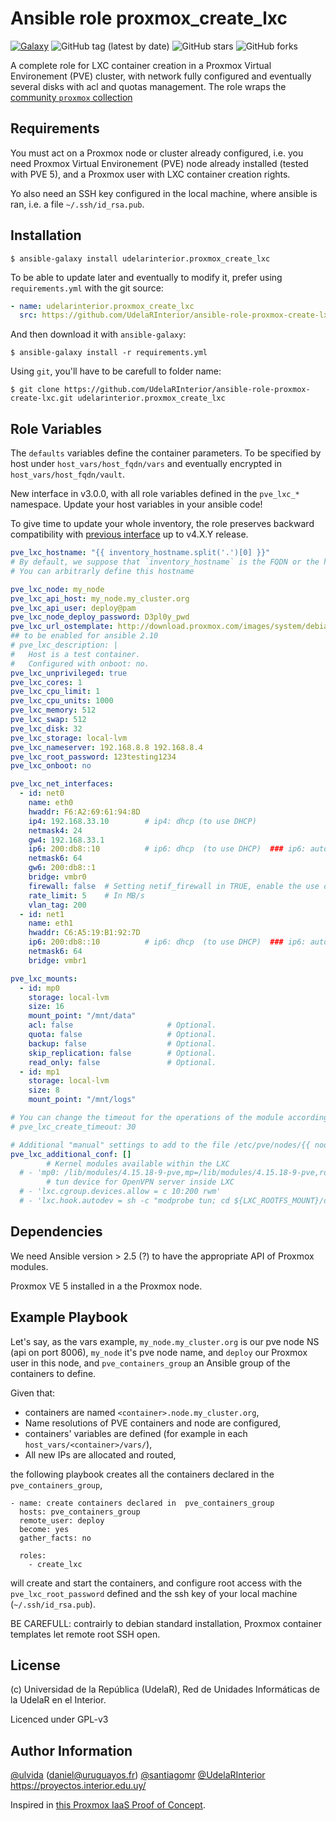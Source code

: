 Ansible role proxmox_create_lxc
=========

[![Galaxy](https://img.shields.io/badge/galaxy-UdelaRInterior.proxmox__create__lxc-blue.svg)](https://galaxy.ansible.com/udelarinterior/proxmox_create_lxc) ![GitHub tag (latest by date)](https://img.shields.io/github/v/tag/udelarinterior/ansible-role-proxmox-create-lxc?label=release&logo=github&style=social) ![GitHub stars](https://img.shields.io/github/stars/udelarinterior/ansible-role-proxmox-create-lxc?style=social) ![GitHub forks](https://img.shields.io/github/forks/udelarinterior/ansible-role-proxmox-create-lxc?style=social)

A complete role for LXC container creation in a Proxmox Virtual Environement (PVE) cluster, with network fully configured and eventually several disks with acl and quotas management. The role wraps the [community `proxmox` collection](https://docs.ansible.com/ansible/latest/collections/community/general/proxmox_module.html#parameter-description)

Requirements
------------

You must act on a Proxmox node or cluster already configured, i.e. you need Proxmox Virtual Environement (PVE) node already installed (tested with PVE 5), and a Proxmox user with LXC container creation rights.

Yo also need an SSH key configured in the local machine, where ansible is ran, i.e. a file `~/.ssh/id_rsa.pub`.


Installation
------------

```shell
$ ansible-galaxy install udelarinterior.proxmox_create_lxc
```

To be able to update later and eventually to modify it, prefer using `requirements.yml` with the git source:

```yaml
- name: udelarinterior.proxmox_create_lxc
  src: https://github.com/UdelaRInterior/ansible-role-proxmox-create-lxc.git
```
And then download it with `ansible-galaxy`:

```shell
$ ansible-galaxy install -r requirements.yml
```

Using `git`, you'll have to be carefull to folder name:

```shell
$ git clone https://github.com/UdelaRInterior/ansible-role-proxmox-create-lxc.git udelarinterior.proxmox_create_lxc
```

Role Variables
--------------

The `defaults` variables define the container parameters. To be specified by host under `host_vars/host_fqdn/vars` and eventually encrypted in `host_vars/host_fqdn/vault`.

New interface in v3.0.0, with all role variables defined in the `pve_lxc_*` namespace. Update your host variables in your ansible code!

To give time to update your whole inventory, the role preserves backward compatibility with [previous interface](https://github.com/UdelaRInterior/ansible-role-proxmox-create-lxc/blob/v2.2.0/README.md#role-variables) up to v4.X.Y release. 

```yaml
pve_lxc_hostname: "{{ inventory_hostname.split('.')[0] }}"
# By default, we suppose that `inventory_hostname` is the FQDN or the hostname of the host to create, so we set the variable to the hostname. 
# You can arbitrarly define this hostname

pve_lxc_node: my_node
pve_lxc_api_host: my_node.my_cluster.org
pve_lxc_api_user: deploy@pam
pve_lxc_node_deploy_password: D3pl0y_pwd
pve_lxc_url_ostemplate: http://download.proxmox.com/images/system/debian-10.0-standard_10.0-1_amd64.tar.gz
## to be enabled for ansible 2.10
# pve_lxc_description: |
#   Host is a test container. 
#   Configured with onboot: no.
pve_lxc_unprivileged: true
pve_lxc_cores: 1
pve_lxc_cpu_limit: 1
pve_lxc_cpu_units: 1000
pve_lxc_memory: 512
pve_lxc_swap: 512
pve_lxc_disk: 32
pve_lxc_storage: local-lvm
pve_lxc_nameserver: 192.168.8.8 192.168.8.4
pve_lxc_root_password: 123testing1234
pve_lxc_onboot: no

pve_lxc_net_interfaces:
  - id: net0
    name: eth0
    hwaddr: F6:A2:69:61:94:8D
    ip4: 192.168.33.10        # ip4: dhcp (to use DHCP)
    netmask4: 24
    gw4: 192.168.33.1
    ip6: 200:db8::10          # ip6: dhcp  (to use DHCP)  ### ip6: auto (to use SLAAC)
    netmask6: 64
    gw6: 200:db8::1
    bridge: vmbr0
    firewall: false  # Setting netif_firewall in TRUE, enable the use of firewall on the network interface
    rate_limit: 5    # In MB/s
    vlan_tag: 200
  - id: net1
    name: eth1
    hwaddr: C6:A5:19:B1:92:7D
    ip6: 200:db8::10          # ip6: dhcp  (to use DHCP)  ### ip6: auto (to use SLAAC)
    netmask6: 64
    bridge: vmbr1

pve_lxc_mounts:
  - id: mp0
    storage: local-lvm
    size: 16
    mount_point: "/mnt/data"
    acl: false                     # Optional.
    quota: false                   # Optional.
    backup: false                  # Optional.
    skip_replication: false        # Optional.
    read_only: false               # Optional.
  - id: mp1
    storage: local-lvm
    size: 8
    mount_point: "/mnt/logs"

# You can change the timeout for the operations of the module according to the performance of your remote host
# pve_lxc_create_timeout: 30

# Additional "manual" settings to add to the file /etc/pve/nodes/{{ node }}/lxc/{{ VMID }}.conf
pve_lxc_additional_conf: []
        # Kernel modules available within the LXC
  # - 'mp0: /lib/modules/4.15.18-9-pve,mp=/lib/modules/4.15.18-9-pve,ro=1'
        # tun device for OpenVPN server inside LXC
  # - 'lxc.cgroup.devices.allow = c 10:200 rwm'
  # - 'lxc.hook.autodev = sh -c "modprobe tun; cd ${LXC_ROOTFS_MOUNT}/dev; mkdir net; mknod net/tun c 10 200; chmod 0666 net/tun"'
```

Dependencies
------------

We need Ansible version > 2.5 (?) to have the appropriate API of Proxmox modules.

Proxmox VE 5 installed in a the Proxmox node.

Example Playbook
----------------

Let's say, as the vars example, `my_node.my_cluster.org` is our pve node NS (api on port 8006), `my_node` it's pve node name, and `deploy` our Proxmox user in this node, and `pve_containers_group` an Ansible group of the containers to define.

Given that:
* containers are named `<container>.node.my_cluster.org`,
* Name resolutions of PVE containers and node are configured,
* containers' variables are defined (for example in each `host_vars/<container>/vars/`),
* All new IPs are allocated and routed,

the following playbook creates all the containers declared in the `pve_containers_group`,

    - name: create containers declared in  pve_containers_group
      hosts: pve_containers_group
      remote_user: deploy
      become: yes
      gather_facts: no

      roles:
        - create_lxc

will create and start the containers, and configure root access with the `pve_lxc_root_password` defined and the ssh key of your local machine (`~/.ssh/id_rsa.pub`).

BE CAREFULL: contrairly to debian standard installation, Proxmox container templates let remote root SSH open.

License
-------

(c) Universidad de la República (UdelaR), Red de Unidades Informáticas de la UdelaR en el Interior.

Licenced under GPL-v3

Author Information
------------------

[@ulvida](https://github.com/ulvida) (daniel@uruguayos.fr)
[@santiagomr](https://github.com/santiagomr)
[@UdelaRInterior](https://github.com/UdelaRInterior)
https://proyectos.interior.edu.uy/

Inspired in [this Proxmox IaaS Proof of Concept](https://gitlab.com/morph027/pve-infra-poc/blob/master/run.yml).
